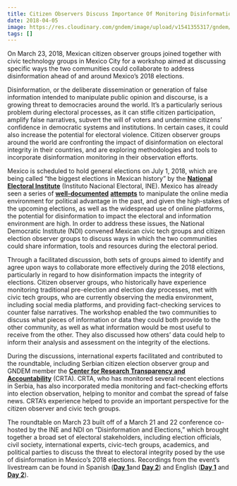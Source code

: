 ```yaml
---
title: Citizen Observers Discuss Importance Of Monitoring Disinformation In Elections
date: 2018-04-05
image: https://res.cloudinary.com/gndem/image/upload/v1541355317/gndem/monitoring-disinformation-1.jpg
tags: []
---
```


On March 23, 2018, Mexican citizen observer groups joined together with civic technology groups in Mexico City for a workshop aimed at discussing specific ways the two communities could collaborate to address disinformation ahead of and around Mexico’s 2018 elections.

Disinformation, or the deliberate dissemination or generation of false information intended to manipulate public opinion and discourse, is a growing threat to democracies around the world. It’s a particularly serious problem during electoral processes, as it can stifle citizen participation, amplify false narratives, subvert the will of voters and undermine citizens’ confidence in democratic systems and institutions. In certain cases, it could also increase the potential for electoral violence. Citizen observer groups around the world are confronting the impact of disinformation on electoral integrity in their countries, and are exploring methodologies and tools to incorporate disinformation monitoring in their observation efforts.

Mexico is scheduled to hold general elections on July 1, 2018, which are being called “the biggest elections in Mexican history” by the [**National Electoral Institute**](https://www.ine.mx/) (Instituto Nacional Electoral, INE). Mexico has already seen a series of [**well-documented**](https://www.wired.com/2015/08/pro-government-twitter-bots-try-hush-mexican-activists/) [**attempts**](https://elpais.com/internacional/2018/03/21/actualidad/1521628738_165398.html) to manipulate the online media environment for political advantage in the past, and given the high-stakes of the upcoming elections, as well as the widespread use of online platforms, the potential for disinformation to impact the electoral and information environment are high. In order to address these issues, the National Democratic Institute (NDI) convened Mexican civic tech groups and citizen election observer groups to discuss ways in which the two communities could share information, tools and resources during the electoral period.

Through a facilitated discussion, both sets of groups aimed to identify and agree upon ways to collaborate more effectively during the 2018 elections, particularly in regard to how disinformation impacts the integrity of elections. Citizen observer groups, who historically have experience monitoring traditional pre-election and election day processes, met with civic tech groups, who are currently observing the media environment, including social media platforms, and providing fact-checking services to counter false narratives. The workshop enabled the two communities to discuss what pieces of information or data they could both provide to the other community, as well as what information would be most useful to receive from the other. They also discussed how others’ data could help to inform their analysis and assessment on the integrity of the elections.

During the discussions, international experts facilitated and contributed to the roundtable, including Serbian citizen election observer group and GNDEM member the [**Center for Research Transparency and Accountability**](http://crta.rs/) (CRTA). CRTA, who has monitored several recent elections in Serbia, has also incorporated media monitoring and fact-checking efforts into election observation, helping to monitor and combat the spread of false news. CRTA’s experience helped to provide an important perspective for the citizen observer and civic tech groups.

The roundtable on March 23 built off of a March 21 and 22 conference co-hosted by the INE and NDI on “Disinformation and Elections,” which brought together a broad set of electoral stakeholders, including election officials, civil society, international experts, civic-tech groups, academics, and political parties to discuss the threat to electoral integrity posed by the use of disinformation in Mexico’s 2018 elections. Recordings from the event’s livestream can be found in Spanish ([**Day 1**](https://www.youtube.com/watch?v=RPR-k9_Jmgw)and [**Day 2**](https://www.youtube.com/watch?v=29Gifiz4SXo)) and English ([**Day 1**](https://www.youtube.com/watch?v=2AylF7qGvhw) and [**Day 2**](https://www.youtube.com/watch?v=j8aS4mSRtLE)).
